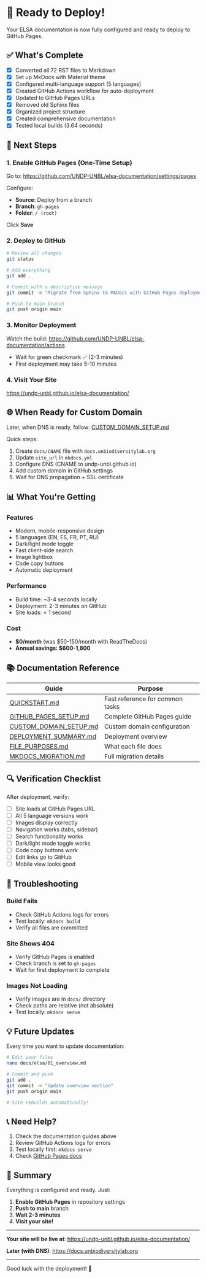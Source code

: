 # 🚀 Ready to Deploy!

Your ELSA documentation is now fully configured and ready to deploy to GitHub Pages.

## ✅ What's Complete

- [x] Converted all 72 RST files to Markdown
- [x] Set up MkDocs with Material theme
- [x] Configured multi-language support (5 languages)
- [x] Created GitHub Actions workflow for auto-deployment
- [x] Updated to GitHub Pages URLs
- [x] Removed old Sphinx files
- [x] Organized project structure
- [x] Created comprehensive documentation
- [x] Tested local builds (3.64 seconds)

## 🎯 Next Steps

### 1. Enable GitHub Pages (One-Time Setup)

Go to: https://github.com/UNDP-UNBL/elsa-documentation/settings/pages

Configure:
- **Source**: Deploy from a branch
- **Branch**: `gh-pages`
- **Folder**: `/ (root)`

Click **Save**

### 2. Deploy to GitHub

```bash
# Review all changes
git status

# Add everything
git add .

# Commit with a descriptive message
git commit -m "Migrate from Sphinx to MkDocs with GitHub Pages deployment"

# Push to main branch
git push origin main
```

### 3. Monitor Deployment

Watch the build: https://github.com/UNDP-UNBL/elsa-documentation/actions

- Wait for green checkmark ✅ (2-3 minutes)
- First deployment may take 5-10 minutes

### 4. Visit Your Site

https://undp-unbl.github.io/elsa-documentation/

## 🌐 When Ready for Custom Domain

Later, when DNS is ready, follow: [CUSTOM_DOMAIN_SETUP.md](CUSTOM_DOMAIN_SETUP.md)

Quick steps:
1. Create `docs/CNAME` file with `docs.unbiodiversitylab.org`
2. Update `site_url` in `mkdocs.yml`
3. Configure DNS (CNAME to undp-unbl.github.io)
4. Add custom domain in GitHub settings
5. Wait for DNS propagation + SSL certificate

## 📊 What You're Getting

### Features
- Modern, mobile-responsive design
- 5 languages (EN, ES, FR, PT, RU)
- Dark/light mode toggle
- Fast client-side search
- Image lightbox
- Code copy buttons
- Automatic deployment

### Performance
- Build time: ~3-4 seconds locally
- Deployment: 2-3 minutes on GitHub
- Site loads: < 1 second

### Cost
- **$0/month** (was $50-150/month with ReadTheDocs)
- **Annual savings: $600-1,800**

## 📚 Documentation Reference

| Guide | Purpose |
|-------|---------|
| [QUICKSTART.md](QUICKSTART.md) | Fast reference for common tasks |
| [GITHUB_PAGES_SETUP.md](GITHUB_PAGES_SETUP.md) | Complete GitHub Pages guide |
| [CUSTOM_DOMAIN_SETUP.md](CUSTOM_DOMAIN_SETUP.md) | Custom domain configuration |
| [DEPLOYMENT_SUMMARY.md](DEPLOYMENT_SUMMARY.md) | Deployment overview |
| [FILE_PURPOSES.md](FILE_PURPOSES.md) | What each file does |
| [MKDOCS_MIGRATION.md](MKDOCS_MIGRATION.md) | Full migration details |

## 🔍 Verification Checklist

After deployment, verify:

- [ ] Site loads at GitHub Pages URL
- [ ] All 5 language versions work
- [ ] Images display correctly
- [ ] Navigation works (tabs, sidebar)
- [ ] Search functionality works
- [ ] Dark/light mode toggle works
- [ ] Code copy buttons work
- [ ] Edit links go to GitHub
- [ ] Mobile view looks good

## 🐛 Troubleshooting

### Build Fails
- Check GitHub Actions logs for errors
- Test locally: `mkdocs build`
- Verify all files are committed

### Site Shows 404
- Verify GitHub Pages is enabled
- Check branch is set to `gh-pages`
- Wait for first deployment to complete

### Images Not Loading
- Verify images are in `docs/` directory
- Check paths are relative (not absolute)
- Test locally: `mkdocs serve`

## 💡 Future Updates

Every time you want to update documentation:

```bash
# Edit your files
nano docs/elsa/01_overview.md

# Commit and push
git add .
git commit -m "Update overview section"
git push origin main

# Site rebuilds automatically!
```

## 📞 Need Help?

1. Check the documentation guides above
2. Review GitHub Actions logs for errors
3. Test locally first: `mkdocs serve`
4. Check [GitHub Pages docs](https://docs.github.com/en/pages)

## 🎉 Summary

Everything is configured and ready. Just:

1. **Enable GitHub Pages** in repository settings
2. **Push to main** branch
3. **Wait 2-3 minutes**
4. **Visit your site!**

---

**Your site will be live at**: https://undp-unbl.github.io/elsa-documentation/

**Later (with DNS)**: https://docs.unbiodiversitylab.org

---

Good luck with the deployment! 🚀
